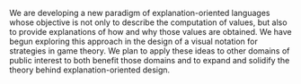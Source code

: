 We are developing a new paradigm of explanation-oriented languages whose
objective is not only to describe the computation of values, but also to
provide explanations of how and why those values are obtained. We have begun
exploring this approach in the design of a visual notation for strategies in
game theory. We plan to apply these ideas to other domains of public interest
to both benefit those domains and to expand and solidify the theory behind
explanation-oriented design.
